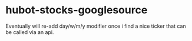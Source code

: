 # hubot-stocks-googlesource


Eventually will re-add day/w/m/y modifier once i find a nice ticker that can be called via an api. 

